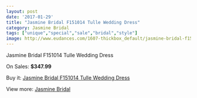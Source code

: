 ```yaml
---
layout: post
date: '2017-01-29'
title: "Jasmine Bridal F151014 Tulle Wedding Dress"
category: Jasmine Bridal
tags: ["unique","special","sale","bridal","style"]
image: http://www.eudances.com/1607-thickbox_default/jasmine-bridal-f151014-tulle-wedding-dress.jpg
---
```

Jasmine Bridal F151014 Tulle Wedding Dress

On Sales: **$347.99**
<a href="https://www.eudances.com/en/jasmine-bridal/572-jasmine-bridal-f151014-tulle-wedding-dress.html"><amp-img layout="responsive" width="600" height="600" src="//www.eudances.com/1607-thickbox_default/jasmine-bridal-f151014-tulle-wedding-dress.jpg" alt="Jasmine Bridal F151014 Tulle Wedding Dress 0" /></a>
<a href="https://www.eudances.com/en/jasmine-bridal/572-jasmine-bridal-f151014-tulle-wedding-dress.html"><amp-img layout="responsive" width="600" height="600" src="//www.eudances.com/1608-thickbox_default/jasmine-bridal-f151014-tulle-wedding-dress.jpg" alt="Jasmine Bridal F151014 Tulle Wedding Dress 1" /></a>

Buy it: [Jasmine Bridal F151014 Tulle Wedding Dress](https://www.eudances.com/en/jasmine-bridal/572-jasmine-bridal-f151014-tulle-wedding-dress.html "Jasmine Bridal F151014 Tulle Wedding Dress")

View more: [Jasmine Bridal](https://www.eudances.com/en/6-jasmine-bridal "Jasmine Bridal")